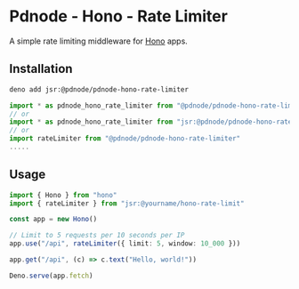 # Pdnode - Hono - Rate Limiter
A simple rate limiting middleware for [Hono](https://hono.dev) apps.

## Installation
```bash
deno add jsr:@pdnode/pdnode-hono-rate-limiter

```
```ts
import * as pdnode_hono_rate_limiter from "@pdnode/pdnode-hono-rate-limiter";
// or
import * as pdnode_hono_rate_limiter from "jsr:@pdnode/pdnode-hono-rate-limiter";
// or
import rateLimiter from "@pdnode/pdnode-hono-rate-limiter"
.....
```

## Usage
```ts
import { Hono } from "hono"
import { rateLimiter } from "jsr:@yourname/hono-rate-limit"

const app = new Hono()

// Limit to 5 requests per 10 seconds per IP
app.use("/api", rateLimiter({ limit: 5, window: 10_000 }))

app.get("/api", (c) => c.text("Hello, world!"))

Deno.serve(app.fetch)

```